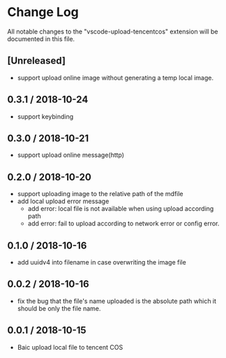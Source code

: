 # Change Log
All notable changes to the "vscode-upload-tencentcos" extension will be documented in this file.

## [Unreleased]
* support upload online image without generating a temp local image.

## 0.3.1 / 2018-10-24
* support keybinding

## 0.3.0 / 2018-10-21
* support upload online message(http)

## 0.2.0 / 2018-10-20
* support uploading image to the relative path of the mdfile
* add local upload error message
    * add error: local file is not available when using upload according path
    * add error: fail to upload according to network error or config error.

## 0.1.0 / 2018-10-16
* add uuidv4 into filename in case overwriting the image file

## 0.0.2 / 2018-10-16
* fix the bug that the file's name uploaded is the absolute path which it should be only the file name.

## 0.0.1 / 2018-10-15

* Baic upload local file to tencent COS